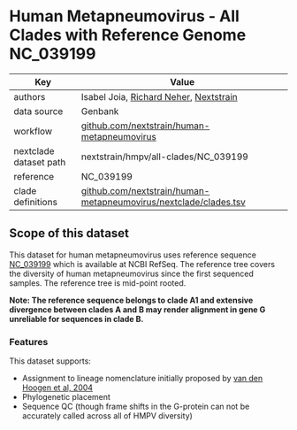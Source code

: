 # Human Metapneumovirus - All Clades with Reference Genome NC_039199

| Key                    | Value                                                                                                               |
| ---------------------- | --------------------------------------------------------------------------------------------------------------------|
| authors                | Isabel Joia, [Richard Neher](https://neherlab.org), [Nextstrain](https://nextstrain.org)                         |
| data source            | Genbank                                                                                |
| workflow               | [github.com/nextstrain/human-metapneumovirus](https://github.com/nextstrain/human-metapneumovirus)                                                      |
| nextclade dataset path | nextstrain/hmpv/all-clades/NC_039199                                                                                     |
| reference              | NC_039199                                                                                                      |
| clade definitions      | [github.com/nextstrain/human-metapneumovirus/nextclade/clades.tsv](https://github.com/nextstrain/human-metapneumovirus/blob/main/nextclade/resources/clades.tsv)              |


## Scope of this dataset
This dataset for human metapneumovirus uses reference sequence [NC_039199](https://www.ncbi.nlm.nih.gov/nuccore/NC_039199.1/) which is available at NCBI RefSeq. The reference tree covers the diversity of human metapneumovirus since the first sequenced samples.
The reference tree is mid-point rooted.

**Note: The reference sequence belongs to clade A1 and extensive divergence between clades A and B may render alignment in gene G unreliable for sequences in clade B.**

### Features
This dataset supports:
 - Assignment to lineage nomenclature initially proposed by [van den Hoogen et al, 2004](https://wwwnc.cdc.gov/eid/article/10/4/03-0393_article)
 - Phylogenetic placement
 - Sequence QC (though frame shifts in the G-protein can not be accurately called across all of HMPV diversity)
